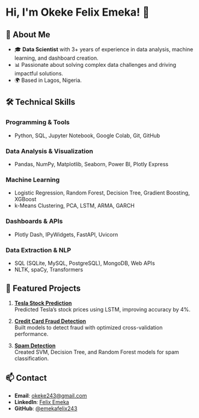 # Hi, I'm Okeke Felix Emeka! 👋

## 🚀 About Me
- 🎓 **Data Scientist** with 3+ years of experience in data analysis, machine learning, and dashboard creation.
- 📊 Passionate about solving complex data challenges and driving impactful solutions.
- 🌍 Based in Lagos, Nigeria.

## 🛠 Technical Skills

### Programming & Tools
- Python, SQL, Jupyter Notebook, Google Colab, Git, GitHub

### Data Analysis & Visualization
- Pandas, NumPy, Matplotlib, Seaborn, Power BI, Plotly Express

### Machine Learning
- Logistic Regression, Random Forest, Decision Tree, Gradient Boosting, XGBoost
- k-Means Clustering, PCA, LSTM, ARMA, GARCH

### Dashboards & APIs
- Plotly Dash, IPyWidgets, FastAPI, Uvicorn

### Data Extraction & NLP
- SQL (SQLite, MySQL, PostgreSQL), MongoDB, Web APIs
- NLTK, spaCy, Transformers


## 📂 Featured Projects
1. **[Tesla Stock Prediction](https://github.com/emekafelix243/TESLA-STOCK-PREDICTION-MODEL/tree/main)**  
   Predicted Tesla’s stock prices using LSTM, improving accuracy by 4%.

2. **[Credit Card Fraud Detection](https://github.com/emekafelix243/CREDIT-CARD-FRAUD-DETECTION-MODEL/tree/main)**  
   Built models to detect fraud with optimized cross-validation performance.

3. **[Spam Detection](https://github.com/emekafelix243/SPAM-DETECTION-MODEL/tree/main)**  
   Created SVM, Decision Tree, and Random Forest models for spam classification.

## 📫 Contact
- **Email**: [okeke243@gmail.com](mailto:okeke243@gmail.com)
- **LinkedIn**: [Felix Emeka](https://linkedin.com/in/felix-emeka-281629129)
- **GitHub**: [@emekafelix243](https://github.com/emekafelix243)
